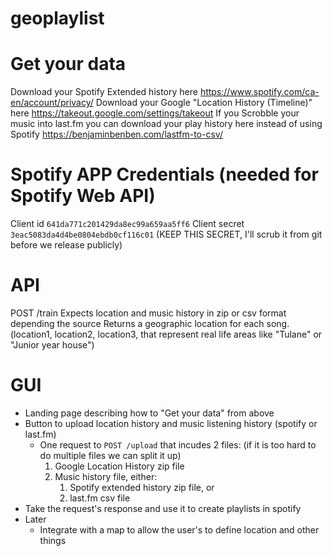 # geoplaylist

# Get your data

Download your Spotify Extended history here https://www.spotify.com/ca-en/account/privacy/
Download your Google "Location History (Timeline)" here https://takeout.google.com/settings/takeout
If you Scrobble your music into last.fm you can download your play history here instead of using Spotify https://benjaminbenben.com/lastfm-to-csv/

# Spotify APP Credentials (needed for Spotify Web API)

Client id `641da771c201429da8ec99a659aa5ff6`
Client secret `3eac5083da4d4be0804ebdb0cf116c01` (KEEP THIS SECRET, I'll scrub it from git before we release publicly)

# API

POST /train
  Expects location and music history in zip or csv format depending the source
  Returns a geographic location for each song. (location1, location2, location3, that represent real life areas like "Tulane" or "Junior year house")

# GUI

- Landing page describing how to "Get your data" from above
- Button to upload location history and music listening history (spotify or last.fm)
  - One request to `POST /upload` that incudes 2 files: (if it is too hard to do multiple files we can split it up)
    1. Google Location History zip file
    2. Music history file, either:
       1. Spotify extended history zip file, or
       2. last.fm csv file
- Take the request's response and use it to create playlists in spotify
- Later
  - Integrate with a map to allow the user's to define location and other things
